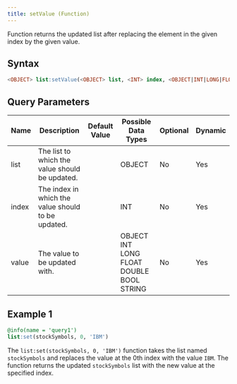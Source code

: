 ```yaml
---
title: setValue (Function)
---
```


Function returns the updated list after replacing the element in the given index by the given value.

## Syntax

```sql
<OBJECT> list:setValue(<OBJECT> list, <INT> index, <OBJECT|INT|LONG|FLOAT|DOUBLE|BOOL|STRING> value)
```

## Query Parameters

| Name  | Description | Default Value | Possible Data Types  | Optional | Dynamic |
|-------|-------------|---------------|----------------------|----------|---------|
| list | The list to which the value should be updated. |          | OBJECT  | No  | Yes   |
| index | The index in which the value should to be updated. |          | INT  | No | Yes |
| value | The value to be updated with.  |      | OBJECT INT LONG FLOAT DOUBLE BOOL STRING | No   | Yes  |

## Example 1

```sql
@info(name = 'query1')
list:set(stockSymbols, 0, 'IBM')
```

The `list:set(stockSymbols, 0, 'IBM')` function takes the list named `stockSymbols` and replaces the value at the 0th index with the value `IBM`. The function returns the updated `stockSymbols` list with the new value at the specified index.
